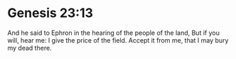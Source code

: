 # Genesis 23:13

And he said to Ephron in the hearing of the people of the land, But if you will, hear me: I give the price of the field. Accept it from me, that I may bury my dead there.
